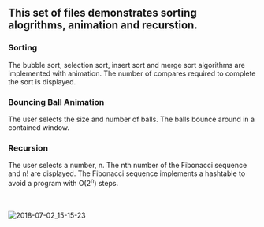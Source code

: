 ## This set of files demonstrates sorting alogrithms, animation and recurstion. 
### Sorting
The bubble sort, selection sort, insert sort and merge sort algorithms are implemented with animation. The number of compares required to complete the sort is displayed.
### Bouncing Ball Animation
The user selects the size and number of balls. The balls bounce around in a contained window.
### Recursion
The user selects a number, n. The nth number of the Fibonacci sequence and n! are displayed.  The Fibonacci sequence implements a hashtable to avoid a program with O(2<sup>n</sup>) steps.

<br><br>
![2018-07-02_15-15-23](https://user-images.githubusercontent.com/24630618/42187139-3c6f11d8-7e0c-11e8-8efa-e6eac3b8c0cd.gif)
